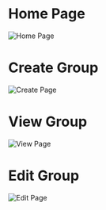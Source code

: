 # Home Page

![Home Page](https://i.imgur.com/DeHom8B.png)

# Create Group

![Create Page](https://i.imgur.com/AxZCPMt.png)

# View Group

![View Page](https://i.imgur.com/1XWUcOs.png)

# Edit Group 

![Edit Page](https://i.imgur.com/tab6HQA.png)
